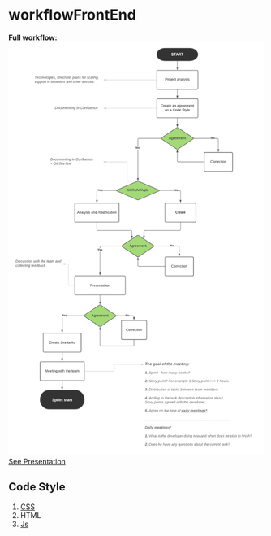 # workflowFrontEnd

**Full workflow:**   
![baseProcess.png](img/baseProcess.png)
[See Presentation](http://mariskas.github.io/)  

## Code Style
1. [CSS](https://github.com/MariskaS/workflowFrontEnd/wiki/CSS)
1. HTML
1. [Js](https://github.com/MariskaS/workflowFrontEnd/wiki/JS)
